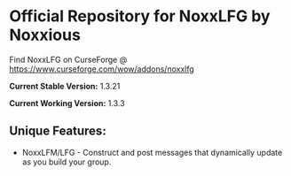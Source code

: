 # Official Repository for NoxxLFG by Noxxious

Find NoxxLFG on CurseForge @ https://www.curseforge.com/wow/addons/noxxlfg

**Current Stable Version:** 1.3.21

**Current Working Version:** 1.3.3

## Unique Features:
* NoxxLFM/LFG - Construct and post messages that dynamically update as you build your group.